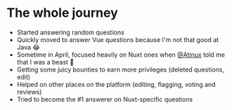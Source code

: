# The whole journey

<ul>
  <li>Started answering random questions</li>
  <li v-click>Quickly moved to answer Vue questions because I'm not that good at Java 😂</li>
  <li v-click>Sometime in April, focused heavily on Nuxt ones when <a href="https://twitter.com/Atinux">@Atinux</a> told me that I was a beast 💪</li>
  <li v-click>Getting some juicy bounties to earn more privileges (deleted questions, edit)</li>
  <li v-click>Helped on other places on the platform (editing, flagging, voting and reviews)</li>
  <li v-click>Tried to become the #1 answerer on Nuxt-specific questions</li>
</ul>

<!--
- Codesandbox was pretty useful to explain things
- but spending time reproducing Vuetify's configuration was taking a lot of time
- test directory on my terminal
- filters on questions (Bounties, Comfort, Vue)
- how reviews do work
-->
